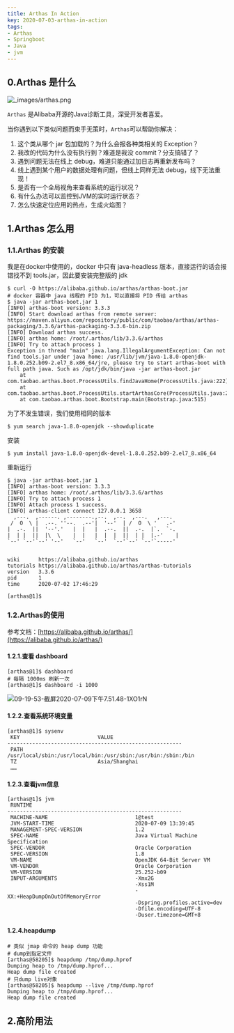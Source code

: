 ```yaml
---
title: Arthas In Action
key: 2020-07-03-arthas-in-action
tags:
- Arthas
- Springboot
- Java
- jvm
---
```


## 0.Arthas 是什么

![_images/arthas.png](https://up-img.yonghong.tech/pic/2020/07/02-18-41-arthas-fqGKvW.png)

`Arthas` 是Alibaba开源的Java诊断工具，深受开发者喜爱。

当你遇到以下类似问题而束手无策时，`Arthas`可以帮助你解决：

1. 这个类从哪个 jar 包加载的？为什么会报各种类相关的 Exception？
2. 我改的代码为什么没有执行到？难道是我没 commit？分支搞错了？
3. 遇到问题无法在线上 debug，难道只能通过加日志再重新发布吗？
4. 线上遇到某个用户的数据处理有问题，但线上同样无法 debug，线下无法重现！
5. 是否有一个全局视角来查看系统的运行状况？
6. 有什么办法可以监控到JVM的实时运行状态？
7. 怎么快速定位应用的热点，生成火焰图？

## 1.Arthas 怎么用

### 1.1.Arthas 的安装

我是在docker中使用的，docker 中只有 java-headless 版本，直接运行的话会报错找不到 tools.jar，因此要安装完整版的 jdk

```shell
$ curl -O https://alibaba.github.io/arthas/arthas-boot.jar
# docker 容器中 java 线程的 PID 为1，可以直接将 PID 传给 arthas
$ java -jar arthas-boot.jar 1
[INFO] arthas-boot version: 3.3.3
[INFO] Start download arthas from remote server: https://maven.aliyun.com/repository/public/com/taobao/arthas/arthas-packaging/3.3.6/arthas-packaging-3.3.6-bin.zip
[INFO] Download arthas success.
[INFO] arthas home: /root/.arthas/lib/3.3.6/arthas
[INFO] Try to attach process 1
Exception in thread "main" java.lang.IllegalArgumentException: Can not find tools.jar under java home: /usr/lib/jvm/java-1.8.0-openjdk-1.8.0.252.b09-2.el7_8.x86_64/jre, please try to start arthas-boot with full path java. Such as /opt/jdk/bin/java -jar arthas-boot.jar
	at com.taobao.arthas.boot.ProcessUtils.findJavaHome(ProcessUtils.java:222)
	at com.taobao.arthas.boot.ProcessUtils.startArthasCore(ProcessUtils.java:233)
	at com.taobao.arthas.boot.Bootstrap.main(Bootstrap.java:515)
```

为了不发生错误，我们使用相同的版本

```shell
$ yum search java-1.8.0-openjdk --showduplicate
```

安装

```shell
$ yum install java-1.8.0-openjdk-devel-1.8.0.252.b09-2.el7_8.x86_64
```

重新运行

```shell
$ java -jar arthas-boot.jar 1
[INFO] arthas-boot version: 3.3.3
[INFO] arthas home: /root/.arthas/lib/3.3.6/arthas
[INFO] Try to attach process 1
[INFO] Attach process 1 success.
[INFO] arthas-client connect 127.0.0.1 3658
  ,---.  ,------. ,--------.,--.  ,--.  ,---.   ,---.
 /  O  \ |  .--. ''--.  .--'|  '--'  | /  O  \ '   .-'
|  .-.  ||  '--'.'   |  |   |  .--.  ||  .-.  |`.  `-.
|  | |  ||  |\  \    |  |   |  |  |  ||  | |  |.-'    |
`--' `--'`--' '--'   `--'   `--'  `--'`--' `--'`-----'


wiki      https://alibaba.github.io/arthas
tutorials https://alibaba.github.io/arthas/arthas-tutorials
version   3.3.6
pid       1
time      2020-07-02 17:46:29

[arthas@1]$
```

### 1.2.Arthas的使用

参考文档：[https://alibaba.github.io/arthas/](https://alibaba.github.io/arthas/)



#### 1.2.1.查看 dashboard

```shell
[arthas@1]$ dashboard
# 每隔 1000ms 刷新一次
[arthas@1]$ dashboard -i 1000
```

![09-19-53-截屏2020-07-09下午7.51.48-1XO1rN](https://up-img.yonghong.tech/pic/2020/07/09-19-53-09-19-53-截屏2020-07-09%20下午7.51.48-1XO1rN-CjZpdk.png)

#### 1.2.2.查看系统环境变量

```shell
[arthas@1]$ sysenv
 KEY                         VALUE
--------------------------------------------------------
 PATH                        /usr/local/sbin:/usr/local/bin:/usr/sbin:/usr/bin:/sbin:/bin
 TZ                          Asia/Shanghai
 ……
```

#### 1.2.3.查看jvm信息

```shell
[arthas@1]$ jvm
 RUNTIME
--------------------------------------------------------
 MACHINE-NAME                            1@test
 JVM-START-TIME                          2020-07-09 13:39:45
 MANAGEMENT-SPEC-VERSION                 1.2
 SPEC-NAME                               Java Virtual Machine Specification
 SPEC-VENDOR                             Oracle Corporation
 SPEC-VERSION                            1.8
 VM-NAME                                 OpenJDK 64-Bit Server VM
 VM-VENDOR                               Oracle Corporation
 VM-VERSION                              25.252-b09
 INPUT-ARGUMENTS                         -Xmx2G
                                         -Xss1M
                                         -XX:+HeapDumpOnOutOfMemoryError
                                         -Dspring.profiles.active=dev
                                         -Dfile.encoding=UTF-8
                                         -Duser.timezone=GMT+8

```

#### 1.2.4.heapdump

```shell
# 类似 jmap 命令的 heap dump 功能
# dump到指定文件
[arthas@58205]$ heapdump /tmp/dump.hprof
Dumping heap to /tmp/dump.hprof...
Heap dump file created
# 只dump live对象
[arthas@58205]$ heapdump --live /tmp/dump.hprof
Dumping heap to /tmp/dump.hprof...
Heap dump file created
```

## 2.高阶用法

